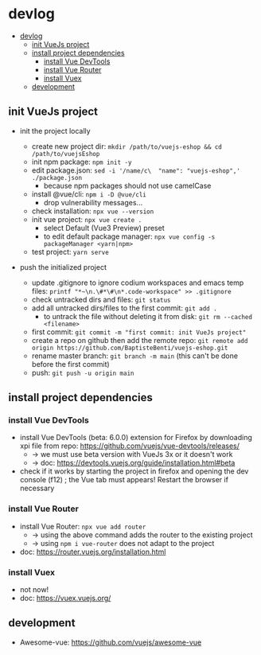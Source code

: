 # devlog

<!-- TOC -->

- [devlog](#devlog)
    - [init VueJs project](#init-vuejs-project)
    - [install project dependencies](#install-project-dependencies)
        - [install Vue DevTools](#install-vue-devtools)
        - [install Vue Router](#install-vue-router)
        - [install Vuex](#install-vuex)
    - [development](#development)

<!-- /TOC -->

## init VueJs project

- init the project locally
    - create new project dir: `mkdir /path/to/vuejs-eshop && cd /path/to/vuejsEshop`
    - init npm package: `npm init -y`
    - edit package.json: `sed -i '/name/c\  "name": "vuejs-eshop",' ./package.json`
        - because npm packages should not use camelCase
    - install @vue/cli: `npm i -D @vue/cli`
        - drop vulnerability messages...
    - check installation: `npx vue --version`
    - init vue project: `npx vue create .`
        - select Default (Vue3 Preview) preset
        - to edit default package manager: `npx vue config -s packageManager <yarn|npm>`
    - test project: `yarn serve`

- push the initialized project
    - update .gitignore to ignore codium workspaces and emacs temp files: `printf "*~\n.\#*\#\n*.code-workspace" >> .gitignore`
    - check untracked dirs and files: `git status`
    - add all untracked dirs/files to the first commit: `git add .`
        - to untrack the file without deleting it from disk: `git rm --cached <filename>`
    - first commit: `git commit -m "first commit: init VueJs project"`
    - create a repo on github then add the remote repo: `git remote add origin https://github.com/BaptisteBenti/vuejs-eshop.git`
    - rename master branch: `git branch -m main` (this can't be done before the first commit)
    - push: `git push -u origin main`

## install project dependencies

### install Vue DevTools

- install Vue DevTools (beta: 6.0.0) extension for Firefox by downloading xpi file from repo: https://github.com/vuejs/vue-devtools/releases/
    - -> we must use beta version with VueJs 3x or it doesn't work
    - -> doc: https://devtools.vuejs.org/guide/installation.html#beta
- check if it works by starting the project in firefox and opening the dev console (f12) ; the Vue tab must appears! Restart the browser if necessary

### install Vue Router

- install Vue Router: `npx vue add router`
    - -> using the above command adds the router to the existing project
    - -> using `npm i vue-router` does not adapt to the project
- doc: https://router.vuejs.org/installation.html

### install Vuex

- not now!
- doc: https://vuex.vuejs.org/

## development



- Awesome-vue: https://github.com/vuejs/awesome-vue